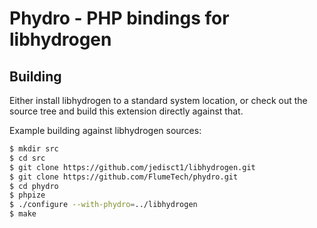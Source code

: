 # Phydro - PHP bindings for libhydrogen

## Building

Either install libhydrogen to a standard system location, or check out the source tree and build this extension directly against that.

Example building against libhydrogen sources:
```sh
$ mkdir src
$ cd src
$ git clone https://github.com/jedisct1/libhydrogen.git
$ git clone https://github.com/FlumeTech/phydro.git
$ cd phydro
$ phpize
$ ./configure --with-phydro=../libhydrogen
$ make
```

